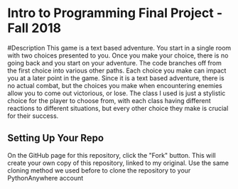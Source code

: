 # Intro to Programming Final Project - Fall 2018

#Description
This game is a text based adventure. You start in a single room with two choices presented to you. Once you make your choice,
there is no going back and you start on your adventure. The code branches off from the first choice into various other paths.
Each choice you make can impact you at a later point in the game. Since it is a text based adventure, there is no actual combat, but
the choices you make when encountering enemies allow you to come out victorious, or lose. The class I used is just a stylistic choice
for the player to choose from, with each class having different reactions to different situations, but every other choice they make
is crucial for their success.

## Setting Up Your Repo

On the GitHub page for this repository, click the "Fork" button. This will create your own copy of this repository, linked to my original. Use the same cloning method we used before to clone the repository to your PythonAnywhere account
